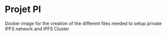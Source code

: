 # Projet PI
Docker image for the creation of the different files needed to setup private IPFS network and IPFS Cluster